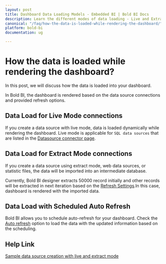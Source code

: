 ```yaml
---
layout: post
title: Dashboard Data Loading Models - Embedded BI | Bold BI Docs
description: Learn the different modes of data loading - Live and Extract, available with Bold BI Embedded while rendering the dashboard.
canonical: "/faq/how-the-data-is-loaded-while-rendering-the-dashboard/"
platform: bold-bi
documentation: ug

---
```

# How the data is loaded while rendering the dashboard?
In this post, we will discuss how the data is loaded into your dashboard.

In Bold BI, the dashboard is rendered based on the data source connections and provided refresh options.

## Data Load for Live Mode connections
If you create a data source with live mode, data is loaded dynamically while rendering the dashboard. Live mode is applicable for `SQL data sources` that are listed in the [Datasource connector page](/working-with-data-sources/data-connectors/).

## Data Load for Extract Mode connections
If you create a data source using extract mode, web data sources, or statistic files, the data will be imported into an intermediate database. 

Currently, Bold BI designer extracts 50000 record initially and other records will be extracted in next iteration based on the [Refresh Settings](/working-with-data-sources/data-connectors/ms-sql-server/#sql-data-source-refresh-settings).In this case, dashboard is rendered with the imported data.

## Data Load with Scheduled Auto Refresh
Bold BI allows you to schedule auto-refresh for your dashboard. Check the [Auto refresh](/working-with-dashboards/preview-dashboard/refresh-dashboard/) option to load the data with the updated information based on the scheduling. 

## Help Link
[Sample data source creation with live and extract mode](/working-with-data-sources/data-connectors/ms-sql-server/)
